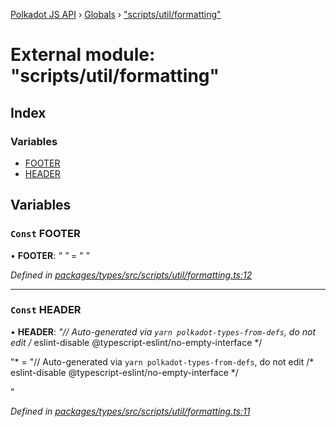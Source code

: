 [Polkadot JS API](../README.md) › [Globals](../globals.md) › ["scripts/util/formatting"](_scripts_util_formatting_.md)

# External module: "scripts/util/formatting"

## Index

### Variables

* [FOOTER](_scripts_util_formatting_.md#const-footer)
* [HEADER](_scripts_util_formatting_.md#const-header)

## Variables

### `Const` FOOTER

• **FOOTER**: *"
"* = "
"

*Defined in [packages/types/src/scripts/util/formatting.ts:12](https://github.com/polkadot-js/api/blob/4f0e573adf/packages/types/src/scripts/util/formatting.ts#L12)*

___

### `Const` HEADER

• **HEADER**: *"// Auto-generated via `yarn polkadot-types-from-defs`, do not edit
/* eslint-disable @typescript-eslint/no-empty-interface */

"* = "// Auto-generated via `yarn polkadot-types-from-defs`, do not edit
/* eslint-disable @typescript-eslint/no-empty-interface */

"

*Defined in [packages/types/src/scripts/util/formatting.ts:11](https://github.com/polkadot-js/api/blob/4f0e573adf/packages/types/src/scripts/util/formatting.ts#L11)*
